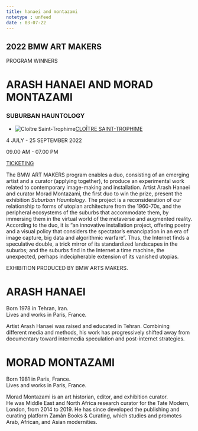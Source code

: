 ```yaml
---
title: hanaei and montazami
notetype : unfeed
date : 03-07-22
---
```


## 2022 BMW ART MAKERS  
PROGRAM WINNERS

# ARASH HANAEI AND MORAD MONTAZAMI

### SUBURBAN HAUNTOLOGY

-   ![Cloître Saint-Trophime](https://www.rencontres-arles.com/files/place_number_thumbnail_632.png)[CLOÎTRE SAINT-TROPHIME](https://www.rencontres-arles.com/en/expositions/map?p[]=13&)
    

4 JULY - 25 SEPTEMBER 2022

09.00 AM - 07.00 PM

[TICKETING](https://billetterie.rencontres-arles.com/prestation/Billetterie.html?process=7&switch=1&locale=fr)

The BMW ART MAKERS program enables a duo, consisting of an emerging artist and a curator (applying together), to produce an experimental work related to contemporary image-making and installation. Artist Arash Hanaei and curator Morad Montazami, the first duo to win the prize, present the exhibition _Suburban Hauntology_. The project is a reconsideration of our relationship to forms of utopian architecture from the 1960-70s, and the peripheral ecosystems of the suburbs that accommodate them, by immersing them in the virtual world of the metaverse and augmented reality. According to the duo, it is “an innovative installation project, offering poetry and a visual policy that considers the spectator’s emancipation in an era of image capture, big data and algorithmic warfare”. Thus, the Internet finds a speculative double, a trick mirror of its standardized landscapes in the suburbs; and the suburbs find in the Internet a time machine, the unexpected, perhaps indecipherable extension of its vanished utopias.

EXHIBITION PRODUCED BY BMW ARTS MAKERS.

# ARASH HANAEI

Born 1978 in Tehran, Iran.  
Lives and works in Paris, France.

Artist Arash Hanaei was raised and educated in Tehran. Combining different media and methods, his work has progressively shifted away from documentary toward intermedia speculation and post-internet strategies.

# MORAD MONTAZAMI

Born 1981 in Paris, France.  
Lives and works in Paris, France.

Morad Montazami is an art historian, editor, and exhibition curator. He was Middle East and North Africa research curator for the Tate Modern, London, from 2014 to 2019. He has since developed the publishing and curating platform Zamân Books & Curating, which studies and promotes Arab, African, and Asian modernities.